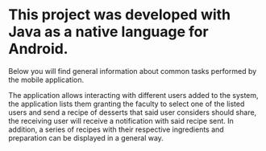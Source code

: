 
This project was developed with Java as a native language for Android.
=======================================================================

Below you will find general information about common tasks performed by the mobile application.

The application allows interacting with different users added to the system, the application lists them granting the faculty to select one of the listed users and send a recipe of desserts that said user considers should share, the receiving user will receive a notification with said recipe sent. In addition, a series of recipes with their respective ingredients and preparation can be displayed in a general way.